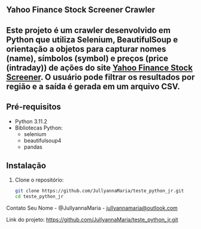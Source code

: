 ## Yahoo Finance Stock Screener Crawler

##  Este projeto é um crawler desenvolvido em Python que utiliza Selenium, BeautifulSoup e orientação a objetos para capturar nomes (name), símbolos (symbol) e preços (price (intraday)) de ações do site [Yahoo Finance Stock Screener](https://finance.yahoo.com/screener/new). O usuário pode filtrar os resultados por região e a saída é gerada em um arquivo CSV.

## Pré-requisitos

- Python 3.11.2
- Bibliotecas Python:
  - selenium
  - beautifulsoup4
  - pandas

## Instalação

1. Clone o repositório:
   ```sh
   git clone https://github.com/JullyannaMaria/teste_python_jr.git
   cd teste_python_jr

Contato
Seu Nome - @JullyannaMaria - jullyannamaria@outlook.com

Link do projeto: https://github.com/JullyannaMaria/teste_python_jr.git